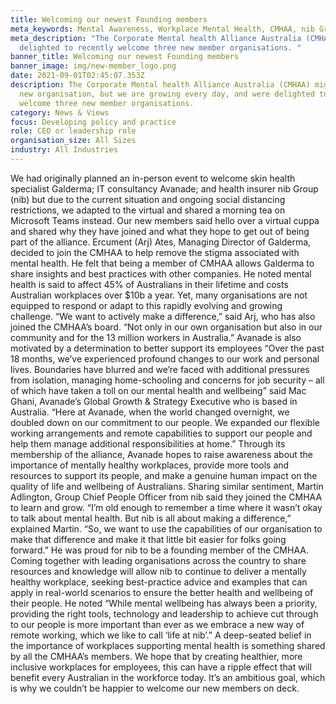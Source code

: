 ```yaml
---
title: Welcoming our newest Founding members
meta_keywords: Mental Awareness, Workplace Mental Health, CMHAA, nib Group, Avanade, Galderma
meta_description: "The Corporate Mental health Alliance Australia (CMHAA) are
  delighted to recently welcome three new member organisations. "
banner_title: Welcoming our newest Founding members
banner_image: img/new-member_logo.png
date: 2021-09-01T02:45:07.353Z
description: The Corporate Mental health Alliance Australia (CMHAA) might be a
  new organisation, but we are growing every day, and were delighted to recently
  welcome three new member organisations.
category: News & Views
focus: Developing policy and practice
role: CEO or leadership role
organisation_size: All Sizes
industry: All Industries
---
```

We had originally planned an in-person event to welcome skin health specialist Galderma; IT consultancy Avanade; and health insurer nib Group (nib) but due to the current situation and ongoing social distancing restrictions, we adapted to the virtual and shared a morning tea on Microsoft Teams instead. Our new members said hello over a virtual cuppa and shared why they have joined and what they hope to get out of being part of the alliance. 
Ercument (Arj) Ates, Managing Director of Galderma, decided to join the CMHAA to help remove the stigma associated with mental health. He felt that being a member of CMHAA allows Galderma to share insights and best practices with other companies. He noted mental health is said to affect 45% of Australians in their lifetime and costs Australian workplaces over $10b a year. Yet, many organisations are not equipped to respond or adapt to this rapidly evolving and growing challenge. “We want to actively make a difference,” said Arj, who has also joined the CMHAA’s board. “Not only in our own organisation but also in our community and for the 13 million workers in Australia.”
Avanade is also motivated by a determination to better support its employees “Over the past 18 months, we’ve experienced profound changes to our work and personal lives. Boundaries have blurred and we’re faced with additional pressures from isolation, managing home-schooling and concerns for job security – all of which have taken a toll on our mental health and wellbeing” said Mac Ghani, Avanade’s Global Growth & Strategy Executive who is based in Australia. “Here at Avanade, when the world changed overnight, we doubled down on our commitment to our people. We expanded our flexible working arrangements and remote capabilities to support our people and help them manage additional responsibilities at home.” 
Through its membership of the alliance, Avanade hopes to raise awareness about the importance of mentally healthy workplaces, provide more tools and resources to support its people, and make a genuine human impact on the quality of life and wellbeing of Australians.
Sharing similar sentiment, Martin Adlington, Group Chief People Officer from nib said they joined the CMHAA to learn and grow. “I’m old enough to remember a time where it wasn’t okay to talk about mental health. But nib is all about making a difference,” explained Martin. “So, we want to use the capabilities of our organisation to make that difference and make it that little bit easier for folks going forward.” 
He was proud for nib to be a founding member of the CMHAA. Coming together with leading organisations across the country to share resources and knowledge will allow nib to continue to deliver a mentally healthy workplace, seeking best-practice advice and examples that can apply in real-world scenarios to ensure the better health and wellbeing of their people. 
He noted “While mental wellbeing has always been a priority, providing the right tools, technology and leadership to achieve cut through to our people is more important than ever as we embrace a new way of remote working, which we like to call ‘life at nib’.”
A deep-seated belief in the importance of workplaces supporting mental health is something shared by all the CMHAA’s members. We hope that by creating healthier, more inclusive workplaces for employees, this can have a ripple effect that will benefit every Australian in the workforce today. It’s an ambitious goal, which is why we couldn’t be happier to welcome our new members on deck.